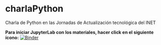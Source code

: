 # charlaPython
Charla de Python en las Jornadas de Actualización tecnológica del INET

**Para iniciar JupyterLab con los materiales, hacer click en el siguiente ícono:** [![Binder](https://mybinder.org/badge_logo.svg)](https://mybinder.org/v2/gh/gzabala/charlaPython.git/HEAD)
